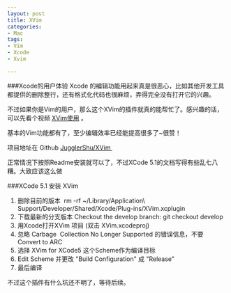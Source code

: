 ```yaml
---
layout: post
title: XVim
categories:
- Mac
tags:
- Vim
- Xcode
- Xvim

---
```

###Xcode的用户体验
Xcode 的编辑功能用起来真是很恶心，比如其他开发工具都提供的删除整行，还有格式化代码也很麻烦，弄得完全没有打开它的兴趣。

<p>不过如果你是Vim的用户，那么这个XVim的插件就真的能帮忙了。感兴趣的话，可以先看个视频 <a href="http://v.youku.com/v_show/id_XNzA3ODU0Nzgw.html" target="_blank">XVim使用</a> 。</p>
<p>基本的Vim功能都有了，至少编辑效率已经能提高很多了~很赞！</p>

项目地址在 Github <a title="XVim" href="https://github.com/JugglerShu/XVim" target="_blank">JugglerShu/XVim </a> 

正常情况下按照Readme安装就可以了，不过XCode 5.1的文档写得有些乱七八糟。大致应该这么做

###XCode 5.1 安装 XVim
1. 删除目前的版本  rm -rf ~/Library/Application\ Support/Developer/Shared/Xcode/Plug-ins/XVim.xcplugin
2. 下载最新的分支版本 Checkout the develop branch: git checkout develop
3. 用Xcode打开XVim 项目 (双击 XVim.xcodeproj)
4. 忽略 Carbage  Collection No Longer Supported 的错误信息，不要 Convert to ARC
5. 选择 XVim for XCode5 这个Scheme作为编译目标
6. Edit Scheme 并更改 "Build Configuration" 成 "Release"
7. 最后编译

不过这个插件有什么坑还不明了，等待后续。
